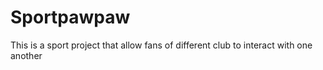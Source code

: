 # Sportpawpaw
This is a sport project that allow fans of different club to interact with one another

